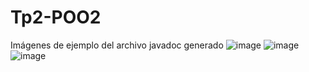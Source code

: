 # Tp2-POO2
Imágenes de ejemplo del archivo javadoc generado
![image](https://github.com/user-attachments/assets/750b42e2-742e-4b39-ae6e-93203fd7101b)
![image](https://github.com/user-attachments/assets/4d02edbd-1832-4b94-bdcc-3c351f0f25a2)
![image](https://github.com/user-attachments/assets/047c15c6-669e-4db4-aa77-504347bb92a9)
